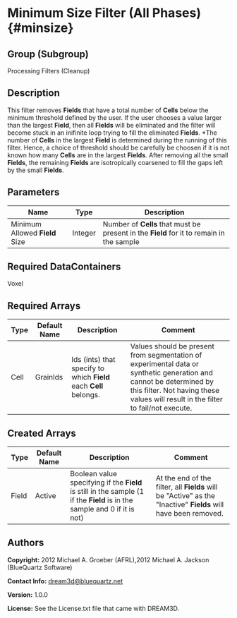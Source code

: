 Minimum Size Filter (All Phases) {#minsize}
======

## Group (Subgroup) ##
Processing Filters (Cleanup)

## Description ##
This filter removes **Fields** that have a total number of **Cells** below the minimum threshold defined by the user. If the user chooses a
value larger than the largest **Field**, then all **Fields** will be eliminated and the filter will become stuck in an inifinite loop trying to 
fill the eliminated **Fields**. 
*The number of **Cells** in the largest **Field** is determined during the running of this filter. Hence, a choice of threshold should be carefully be choosen
if it is not known how many **Cells** are in the largest **Fields**.
After removing all the small **Fields**, the remaining **Fields** are isotropically coarsened to fill the gaps left by the small **Fields**.

## Parameters ##

| Name | Type | Description |
|------|------|-------------|
| Minimum Allowed **Field** Size | Integer | Number of **Cells** that must be present in the **Field** for it to remain in the sample |

## Required DataContainers ##
Voxel

## Required Arrays ##

| Type | Default Name | Description | Comment |
|------|--------------|-------------|---------|
| Cell | GrainIds | Ids (ints) that specify to which **Field** each **Cell** belongs. | Values should be present from segmentation of experimental data or synthetic generation and cannot be determined by this filter. Not having these values will result in the filter to fail/not execute. |

## Created Arrays ##

| Type | Default Name | Description | Comment |
|------|--------------|-------------|---------|
| Field | Active | Boolean value specifying if the **Field** is still in the sample (1 if the **Field** is in the sample and 0 if it is not) | At the end of the filter, all **Fields** will be "Active" as the "Inactive" **Fields** will have been removed.  |

## Authors ##

**Copyright:** 2012 Michael A. Groeber (AFRL),2012 Michael A. Jackson (BlueQuartz Software)

**Contact Info:** dream3d@bluequartz.net

**Version:** 1.0.0

**License:**  See the License.txt file that came with DREAM3D.



